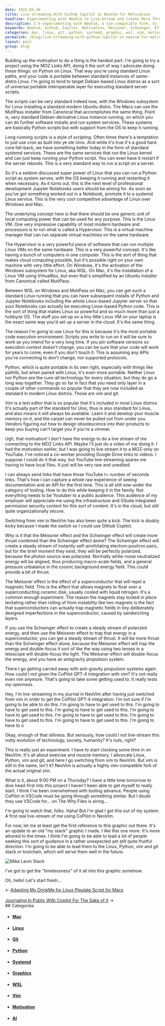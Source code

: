 ```yaml
---
date: 2023-03-30
title: Live-streaming With Github Copilot in NeoVim for Motivation
headline: Experimenting with NeoVim to Live-Stream and Create More Thrust with Linux, Python, Vim, and Git
description: I'm experimenting with NeoVim, a vim-compatible fork, to live-stream in my journal. I'm also exploring the Meissner and Schwinger effects to create more thrust. To achieve my goals, I'm using Linux, Python, Vim, and Git. I'm creating an updated graphic of my stack to help others succeed. Join me as I dive head-first into my project tomorrow.
keywords: NeoVim, Github, Copilot, Motivation, Meissner, Schwinger, Effects, Linux, Python, Vim, Git, MOZ Links API, Windows Subsystem, Linux, Canonical, Mac, Debian-derivative, systemd, Services, GPT-4, Integration, Live-streaming, Journal, Project, Graphic, Stack
categories: mac, linux, git, python, systemd, graphic, wsl, vim, motivation, ai
permalink: /blog/live-streaming-with-github-copilot-in-neovim-for-motivation/
layout: post
group: blog
---
```



Building up the motivation to do a thing is the hardest part. I'm going to try
a project using the MOZ Links API, doing it the sort of way I advocate doing
these things: on Python on Linux. That way you're using standard Linux paths,
and your code is portable between standard instances of same-distro Linux. I'm
going to tend to target Debian-based Linux distros as a sort of universal
portable interoperable layer for executing standard server scripts.

The scripts can be very standard indeed now, with the Windows subsystem for
Linux installing a standard modern Ubuntu distro. The Macs can use the MutiPass
installer from Canonical that accomplishes the same thing. Point is, very
standard Debian-derivative Linux instance running, on which you can do further
software installs and run system services. These systems are basically Python
scripts but with support from the OS to keep it running.

Long-running scripts is a style of scripting. Often times there's a temptation
to just use cron as built into ye ole Unix. And while it's true it's a good
hard core fall-back, we have something better today in the form of standard
systemd services. These are the same services that run the Linux kernel and can
just keep running your Python script. You can even have it restart if the
server reboots. This is a very standard way to run a script on a server.

So it's a seldom discussed super power of Linux that you can run a Python
script as system serves, with the OS keeping it running and restarting it when
necessary. As it turns out, this is the next level of professional development
Jupyter Notebooks users should be aiming for. As soon as you've got something
worked out in a Notebook, promote it to a systemd Linux service. This is the
very cool competitive advantage of Linux over Windows and Mac.

The underlying concept here is that there should be one generic unit of local
computing power that can be used for any purpose. This is the Linux VM. One
very impressive capability of most modern hardware and processors is to run
what is called a Hypervisor. This is a virtual machine manager that can run
separate virtual machines on the same hardware.

The Hypervisor is a very powerful piece of software that can run multiple Linux
VMs on the same hardware. This is a very powerful concept. It's like having a
bunch of computers in one computer. This is the sort of thing that makes cloud
computing possible, but it's possible right on your own machine with very
little effort. On Windows, it's the activation of the Windows subsystem for
Linux, aka WSL. On Mac, it's the installation of a Linux VM using VirtualBox,
but even that's simplified by an Ubuntu installer from Canonical called
MutiPass.

Between WSL on Windows and MutiPass on Mac, you can get such a standard Linux
running that you can have subsequent installs of Python and Jupyter Notebooks
including the whole Linux-based Jupyter server so that your Notebooks can
actually be executing Linux-based Python code. This is the sort of thing that
makes Linux so powerful and so much more than just a hobbyist OS. The stuff you
set up on a tiny little Linux VM on your laptop is the exact same way you'd set
up a server in the cloud. It's the same thing.

The reason I'm going to use Linux for this is because it's the most portable
code execution environment. Scripts you write to run on it will be sure to work
as you intend for a very long time. If you pin software versions so execution
context doesn't change, you can be sure that your code will work for years to
come, even if you don't touch it. This is assuming any APIs you're connecting
to don't change, nor supported protocols.

Python, which is quite portable in its own right, especially with things like
pathlib, but when paired with Linux, it's even more portable. Neither Linux nor
Python are the cure-all technology for every situation, but they do go a long
way together. They go so far in fact that you need only layer in a couple of
other commands so popular that they are now included as standard in modern
Linux distros. Those are vim and git.

Vim is a text editor that is so popular that it's included in most Linux
distros. It's actually part of the standard for Unix, thus is also standard for
Linux, and also means it will always be available. Learn it and develop your
muscle memory on it, and the carpet can never be pulled out from under you.
Vendors figuring out how to design obsolescence into their products to keep you
buying can't target you if you're a vimmer.

Ugh, that motivation! I don't have the energy to do a live stream of me
connecting to the MOZ Links API. Maybe I'll just do a video of me doing it. I
had the motivation earlier, but I was going to live stream it to a MOZ-only on
YouTube. I've noticed a co-worker providing Google Drive links to videos. I
suppose I could do it that way, but YouTube live-streaming spares me having to
have local files. It just will be very raw and unedited.

I can always send links that have those YouTube t= number of seconds links.
That's how I can capture a whole raw experience of seeing documentation and an
API for the first time. This is all still now under the category of tooling.
How to do this while keeping it in the family. Not everything needs to be
Youtuber to a public audience. This audience of my employer will appreciate me
using the infrastructure and GSuite integrated permission security content for
this sort of content. It's in the cloud, but still quite organizationally
secure.

Switching from vim to NeoVim has also been quite a kick. The kick is doubly
kicky because I made the switch so I could use Github Copilot.

Why is it that the Meissner effect and the Schwinger effect will create more
thrust combined than the Schwinger effect alone? The Schwinger effect will
create a steady stream of instantly self-annihilating electron-positron pairs,
but for the brief moment they exist, they will be perfectly polarized, because
the photon source was polarized. Normally white-noise neutralized energy will
be aligned, thus producing macro-scale fields, and a general pressure unbalance
in the cosmic background energy field. This could provide a bit of thrust.

The Meissner effect is the effect of a superconductor that will repel a
magnetic field. This is the effect that allows magnets to float over a
superconducting ceramic disk, usually cooled with liquid nitrogen. It's a
common enough experiment. The reason the magnets stay locked in place
levitating rather than rolling of from instability like two magnets is the fact
that superconductors can actually trap magnetic fields in tiny deliberately
designed imperfections in the superconductor, caused by sandwiching layers.

If you use the Schwinger effect to create a steady stream of polarized energy,
and then use the Meissner effect to trap that energy in a superconductor, you
can get a steady stream of thrust. It will be more thrust than the Schwinger
effect alone, because the Meissner effect will trap the energy and double-focus
it sort of like the way using two lenses in a telescope will double-focus the
light. The Meissner effect will double-focus the energy, and you have an
antigravity propulsion system.

There I go getting carried away with anti-gravity propulsion systems again. How
could I not given the CoPilot GPT-4 integration with vim? It's not really even
vim anymore. That's going to take some getting used to. It really tests my
openness.

Hey, I'm live-streaming in my journal in NeoVim after having just switched from
vim in order to get the CoPilot GPT-4 integration. I'm not sure if I'm going to
be able to do this. I'm going to have to get used to this. I'm going to have to
get used to this. I'm going to have to get used to this. I'm going to have to
get used to this. I'm going to have to get used to this. I'm going to have to
get used to this. I'm going to have to get used to this. I'm going to have to
o

Okay, enough of that silliness. But seriously, how could I not live-stream this
nutty evolution of technology, society, humanity? It's nuts, right?

This is really just an experiment. I have to start clocking some time in on
NeoVim. It's all about exercise and muscle memory. I advocate Linux, Python,
vim and git, and here I go switching from vim to NeoVim. But vim is still in
the name, isn't it? NeoVim is actually a highly vim-compatible fork of the
actual original vim.

What is it, about 9:00 PM on a Thursday? I have a little time tomorrow to dive
head-first into this project I haven't been able to get myself to really start.
I think I've been overwhelmed with tooling advance. People using CoPilot in
VSCode must be going through something similar. But I doubt they use VSCode
for... on The Why Files is airing...

I'm going to watch that, folks. Haha! But I'm glad I got this out of my
system. A first real live-stream of me using CoPilot in NeoVim.

For now, let me at least get the first reference to this graphic out there.
It's an update to an old "my stack" graphic I made. I like this one more. It's
more attuned to the times. I think I'm going to be able to lead a lot of people
seeking this sort of guidance in a rather unexpected yet still quite fruitful
direction. I'm going to be able to lead them to the Linux, Python, vim and git
stack or toolchain, which will serve them well in the future.

![Mike Levin Stack](/assets/images/Mike-Levin-Stack.JPG)

I've got to get the "timelessness" of it all into this graphic somehow.

Oh, hello! Let's start fresh...


<div class="arrow-links"><div class="post-nav-prev"><span class="arrow">&larr;&nbsp;</span><a href="/blog/adapting-my-drinkme-for-linux-pipulate-script-for-macs/">Adapting My DrinkMe for Linux Pipulate Script for Macs</a></div> &nbsp; <div class="post-nav-next"><a href="/blog/journaling-in-public-with-copilot-for-the-sake-of-it/">Journaling In Public With Copilot For The Sake of It</a><span class="arrow">&nbsp;&rarr;</span></div></div>
## Categories

<ul>
<li><h4><a href='/mac/'>Mac</a></h4></li>
<li><h4><a href='/linux/'>Linux</a></h4></li>
<li><h4><a href='/git/'>Git</a></h4></li>
<li><h4><a href='/python/'>Python</a></h4></li>
<li><h4><a href='/systemd/'>Systemd</a></h4></li>
<li><h4><a href='/graphic/'>Graphics</a></h4></li>
<li><h4><a href='/wsl/'>WSL</a></h4></li>
<li><h4><a href='/vim/'>Vim</a></h4></li>
<li><h4><a href='/motivation/'>Motivation</a></h4></li>
<li><h4><a href='/ai/'>AI</a></h4></li></ul>